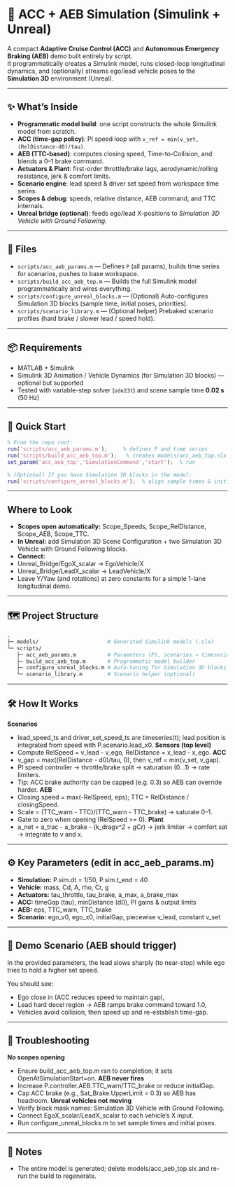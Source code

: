 # 🚗 ACC + AEB Simulation (Simulink + Unreal)

A compact **Adaptive Cruise Control (ACC)** and **Autonomous Emergency Braking (AEB)** demo built entirely by script.  
It programmatically creates a Simulink model, runs closed-loop longitudinal dynamics, and (optionally) streams ego/lead vehicle poses to the **Simulation 3D** environment (Unreal).

---

## ✨ What’s Inside

- **Programmatic model build**: one script constructs the whole Simulink model from scratch.
- **ACC (time-gap policy)**: PI speed loop with `v_ref = min(v_set, (RelDistance-d0)/tau)`.
- **AEB (TTC-based)**: computes closing speed, Time-to-Collision, and blends a 0–1 brake command.
- **Actuators & Plant**: first-order throttle/brake lags, aerodynamic/rolling resistance, jerk & comfort limits.
- **Scenario engine**: lead speed & driver set speed from workspace time series.
- **Scopes & debug**: speeds, relative distance, AEB command, and TTC internals.
- **Unreal bridge (optional)**: feeds ego/lead X-positions to *Simulation 3D Vehicle with Ground Following*.

---

## 🧩 Files

- `scripts/acc_aeb_params.m` — Defines `P` (all params), builds time series for scenarios, pushes to base workspace.
- `scripts/build_acc_aeb_top.m` — Builds the full Simulink model programmatically and wires everything.
- `scripts/configure_unreal_blocks.m` — (Optional) Auto-configures Simulation 3D blocks (sample time, initial poses, priorities).
- `scripts/scenario_library.m` — (Optional helper) Prebaked scenario profiles (hard brake / slower lead / speed hold).

---

## 📦 Requirements

- MATLAB + Simulink  
- Simulink 3D Animation / Vehicle Dynamics (for Simulation 3D blocks) — optional but supported  
- Tested with variable-step solver (`ode23t`) and scene sample time **0.02 s** (50 Hz)

---

## 🚀 Quick Start

```matlab
% From the repo root:
run('scripts/acc_aeb_params.m');     % defines P and time series
run('scripts/build_acc_aeb_top.m');   % creates models/acc_aeb_top.slx
set_param('acc_aeb_top','SimulationCommand','start');  % run

% (Optional) If you have Simulation 3D blocks in the model:
run('scripts/configure_unreal_blocks.m');  % align sample times & initial poses
```

---

## Where to Look

- **Scopes open automatically:** Scope_Speeds, Scope_RelDistance, Scope_AEB, Scope_TTC.
- **In Unreal:** add Simulation 3D Scene Configuration + two Simulation 3D Vehicle with Ground Following blocks.
- **Connect:**
- Unreal_Bridge/EgoX_scalar -> EgoVehicle/X
- Unreal_Bridge/LeadX_scalar -> LeadVehicle/X
- Leave Y/Yaw (and rotations) at zero constants for a simple 1-lane longitudinal demo.

---

## 🗺️ Project Structure

```bash
.
├─ models/                      # Generated Simulink models (.slx)
└─ scripts/
   ├─ acc_aeb_params.m          # Parameters (P), scenarios → timeseries
   ├─ build_acc_aeb_top.m       # Programmatic model builder
   ├─ configure_unreal_blocks.m # Auto-tuning for Simulation 3D blocks (optional)
   └─ scenario_library.m        # Scenario helper (optional)
```

---

## 🛠️ How It Works

**Scenarios**
- lead_speed_ts and driver_set_speed_ts are timeseries(t); lead position is integrated from speed with P.scenario.lead_x0.
**Sensors (top level)**
- Compute RelSpeed = v_lead - v_ego, RelDistance = x_lead - x_ego.
**ACC**
- v_gap = max((RelDistance - d0)/tau, 0), then v_ref = min(v_set, v_gap).
- PI speed controller → throttle/brake split → saturation (0…1) → rate limiters.
- Tip: ACC brake authority can be capped (e.g. 0.3) so AEB can override harder.
**AEB**
- Closing speed = max(-RelSpeed, eps); TTC = RelDistance / closingSpeed.
- Scale = (TTC_warn - TTC)/(TTC_warn - TTC_brake) → saturate 0–1.
- Gate to zero when opening (RelSpeed >= 0).
**Plant**
- a_net = a_trac - a_brake - (k_drag*v^2 + g*Cr) → jerk limiter → comfort sat → integrate to v and x.

---

## ⚙️ Key Parameters (edit in acc_aeb_params.m)

- **Simulation:** P.sim.dt = 1/50, P.sim.t_end = 40
- **Vehicle:** mass, Cd, A, rho, Cr, g
- **Actuators:** tau_throttle, tau_brake, a_max, a_brake_max
- **ACC:** timeGap (tau), minDistance (d0), PI gains & output limits
- **AEB:** eps, TTC_warn, TTC_brake
- **Scenario:** ego_v0, ego_x0, initialGap, piecewise v_lead, constant v_set

---

## 🧪 Demo Scenario (AEB should trigger)

In the provided parameters, the lead slows sharply (to near-stop) while ego tries to hold a higher set speed.

You should see:
- Ego close in (ACC reduces speed to maintain gap),
- Lead hard decel region → AEB ramps brake command toward 1.0,
- Vehicles avoid collision, then speed up and re-establish time-gap.

---

## 🧰 Troubleshooting

**No scopes opening**
- Ensure build_acc_aeb_top.m ran to completion; it sets OpenAtSimulationStart=on.
**AEB never fires**
- Increase P.controller.AEB.TTC_warn/TTC_brake or reduce initialGap.
- Cap ACC brake (e.g., Sat_Brake.UpperLimit = 0.3) so AEB has headroom.
**Unreal vehicles not moving**
- Verify block mask names: Simulation 3D Vehicle with Ground Following.
- Connect EgoX_scalar/LeadX_scalar to each vehicle’s X input.
- Run configure_unreal_blocks.m to set sample times and initial poses.

---

## 🙌 Notes

- The entire model is generated; delete models/acc_aeb_top.slx and re-run the build to regenerate.
